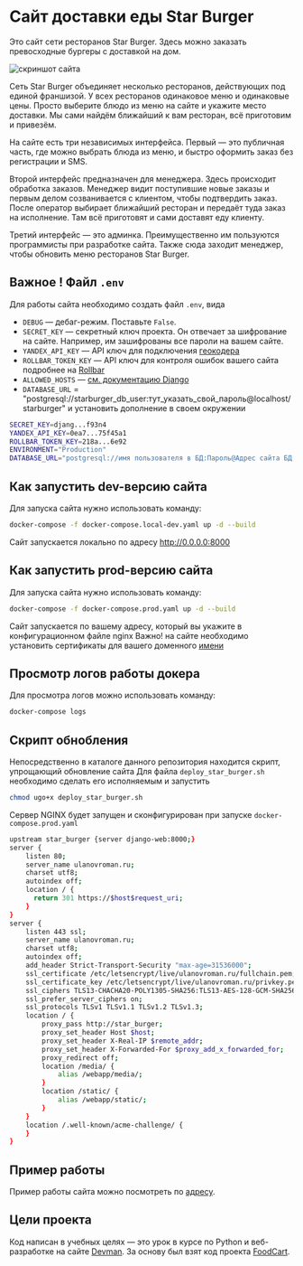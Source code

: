 # Сайт доставки еды Star Burger

Это сайт сети ресторанов Star Burger. Здесь можно заказать превосходные бургеры с доставкой на дом.

![скриншот сайта](https://dvmn.org/filer/canonical/1594651635/686/)

Сеть Star Burger объединяет несколько ресторанов, действующих под единой франшизой. У всех ресторанов одинаковое меню и одинаковые цены. Просто выберите блюдо из меню на сайте и укажите место доставки. Мы сами найдём ближайший к вам ресторан, всё приготовим и привезём.

На сайте есть три независимых интерфейса. Первый — это публичная часть, где можно выбрать блюда из меню, и быстро оформить заказ без регистрации и SMS.

Второй интерфейс предназначен для менеджера. Здесь происходит обработка заказов. Менеджер видит поступившие новые заказы и первым делом созванивается с клиентом, чтобы подтвердить заказ. После оператор выбирает ближайший ресторан и передаёт туда заказ на исполнение. Там всё приготовят и сами доставят еду клиенту.

Третий интерфейс — это админка. Преимущественно им пользуются программисты при разработке сайта. Также сюда заходит менеджер, чтобы обновить меню ресторанов Star Burger.


## Важное ! Файл `.env`
Для работы сайта необходимо создать файл `.env`, вида

- `DEBUG` — дебаг-режим. Поставьте `False`.
- `SECRET_KEY` — секретный ключ проекта. Он отвечает за шифрование на сайте. Например, им зашифрованы все пароли на вашем сайте.
- `YANDEX_API_KEY` — API ключ для подключения [геокодера](https://developer.tech.yandex.com/services)
- `ROLLBAR_TOKEN_KEY` — API ключ для контроля ошибок вашего сайта подробнее на [Rollbar](https://app.rollbar.com/)
- `ALLOWED_HOSTS` — [см. документацию Django](https://docs.djangoproject.com/en/3.1/ref/settings/#allowed-hosts)
- `DATABASE_URL` = "postgresql://starburger_db_user:тут_указать_свой_пароль@localhost/starburger"
и установить дополнение в своем окружении

```sh
SECRET_KEY=djang...f93n4
YANDEX_API_KEY=0ea7...75f45a1
ROLLBAR_TOKEN_KEY=218a...6e92
ENVIRONMENT="Production"
DATABASE_URL="postgresql://имя пользователя в БД:Пароль@Адрес сайта БД:Порт-5454/имя БД"
```

## Как запустить dev-версию сайта

Для запуска сайта нужно использовать команду:
```sh
docker-compose -f docker-compose.local-dev.yaml up -d --build
```
Сайт запускается локально по адресу http://0.0.0.0:8000

## Как запустить prod-версию сайта
Для запуска сайта нужно использовать команду:
```sh
docker-compose -f docker-compose.prod.yaml up -d --build
```
Сайт запускается по вашему адресу, который вы укажите в конфигурационном файле nginx
Важно! на сайте необходимо установить сертификаты для вашего доменного [имени](https://letsencrypt.org/ru/getting-started/)

## Просмотр логов работы докера
Для просмотра логов можно использовать команду:
```sh
docker-compose logs
```

## Скрипт обнобления
Непосредственно в каталоге данного репозитория находится скрипт, упрощающий обновление сайта
Для файла `deploy_star_burger.sh` необходимо сделать его исполняемым и запустить
```sh
chmod ugo+x deploy_star_burger.sh
```

Сервер NGINX будет запущен и сконфигурирован при запуске `docker-compose.prod.yaml`
```sh
upstream star_burger {server django-web:8000;}
server {
    listen 80;
    server_name ulanovroman.ru;
    charset utf8;
    autoindex off;
    location / {
      return 301 https://$host$request_uri;
    }
}
server {
    listen 443 ssl;
    server_name ulanovroman.ru;
    charset utf8;
    autoindex off;
    add_header Strict-Transport-Security "max-age=31536000";
    ssl_certificate /etc/letsencrypt/live/ulanovroman.ru/fullchain.pem;
    ssl_certificate_key /etc/letsencrypt/live/ulanovroman.ru/privkey.pem;
    ssl_ciphers TLS13-CHACHA20-POLY1305-SHA256:TLS13-AES-128-GCM-SHA256:TLS13-AES-256-GCM-SHA384:ECDHE:!COMPLEMENTOFDEFA>
    ssl_prefer_server_ciphers on;
    ssl_protocols TLSv1 TLSv1.1 TLSv1.2 TLSv1.3;
    location / {
        proxy_pass http://star_burger;
        proxy_set_header Host $host;
        proxy_set_header X-Real-IP $remote_addr;
        proxy_set_header X-Forwarded-For $proxy_add_x_forwarded_for;
        proxy_redirect off;
        location /media/ {
            alias /webapp/media/;
        }
        location /static/ {
            alias /webapp/static/;
        }
    }
    location /.well-known/acme-challenge/ {
    }
}
```

## Пример работы
Пример работы сайта можно посмотреть по [адресу](http://195.133.13.48:8000/).


## Цели проекта
Код написан в учебных целях — это урок в курсе по Python и веб-разработке на сайте [Devman](https://dvmn.org). За основу был взят код проекта [FoodCart](https://github.com/Saibharath79/FoodCart).
